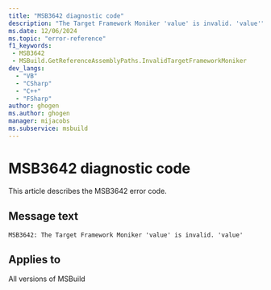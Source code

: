 ```yaml
---
title: "MSB3642 diagnostic code"
description: "The Target Framework Moniker 'value' is invalid. 'value'"
ms.date: 12/06/2024
ms.topic: "error-reference"
f1_keywords:
 - MSB3642
 - MSBuild.GetReferenceAssemblyPaths.InvalidTargetFrameworkMoniker
dev_langs:
  - "VB"
  - "CSharp"
  - "C++"
  - "FSharp"
author: ghogen
ms.author: ghogen
manager: mijacobs
ms.subservice: msbuild
---
```


# MSB3642 diagnostic code

<!-- :::ErrorDefinitionDescription::: -->
<!-- :::editable-content name="introDescription"::: -->
This article describes the MSB3642 error code.
<!-- :::editable-content-end::: -->

## Message text

```output
MSB3642: The Target Framework Moniker 'value' is invalid. 'value'
```

<!-- :::editable-content name="postOutputDescription"::: -->
<!--
{StrBegin="MSB3642: "}
-->
<!-- :::editable-content-end::: -->
<!-- :::ErrorDefinitionDescription-end::: -->

## Applies to

All versions of MSBuild
